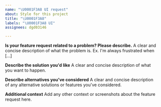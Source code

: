 ```yaml
---
name: "\U0001F3A8 UI request"
about: Style for this project
title: "\U0001F3A8"
labels: "\U0001F3A8 UI"
assignees: dgd03146

---
```


**Is your feature request related to a problem? Please describe.**
A clear and concise description of what the problem is. Ex. I'm always frustrated when [...]

**Describe the solution you'd like**
A clear and concise description of what you want to happen.

**Describe alternatives you've considered**
A clear and concise description of any alternative solutions or features you've considered.

**Additional context**
Add any other context or screenshots about the feature request here.
